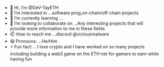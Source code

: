- 👋 Hi, I’m @DeV-TayETH
- 👀 I’m interested in ...software prog,on-chain/off-chain projects 
- 🌱 I’m currently learning ...
- 💞️ I’m looking to collaborate on ...Any interesting projects that will provide more information to me in these fields 
- 📫 How to reach me ...discord @viciousmalware
- 😄 Pronouns: ...He/Him
- ⚡ Fun fact: ...I love crypto and I have worked on so many projects including building a web3 game on the ETH net for gamers to earn while having fun 

<!---
DeV-TayETH/DeV-TayETH is a ✨ special ✨ repository because its `README.md` (this file) appears on your GitHub profile.
You can click the Preview link to take a look at your changes.
--->
